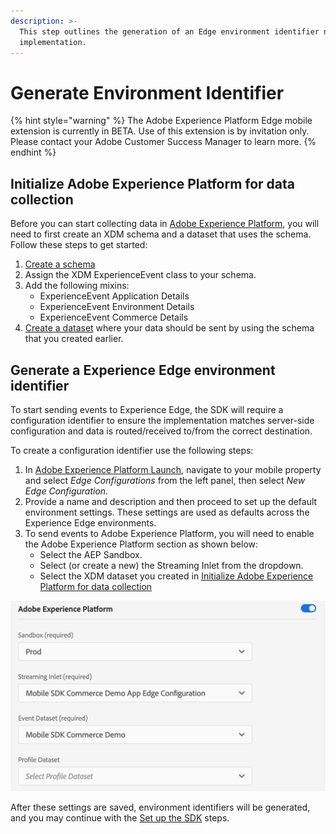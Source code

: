 ```yaml
---
description: >-
  This step outlines the generation of an Edge environment identifier necessary for the AEP Edge extension
  implementation.
---
```


# Generate Environment Identifier

{% hint style="warning" %}
The Adobe Experience Platform Edge mobile extension is currently in BETA. Use of this extension is by invitation only. Please contact your Adobe Customer Success Manager to learn more.
{% endhint %}

## Initialize Adobe Experience Platform for data collection

Before you can start collecting data in [Adobe Experience Platform](https://experience.adobe.com/platform), you will need to first create an XDM schema and a dataset that uses the schema. Follow these steps to get started:

1. [Create a schema](https://docs.adobe.com/content/help/en/experience-platform/xdm/tutorials/create-schema-ui.html)
2. Assign the XDM ExperienceEvent class to your schema.
3. Add the following mixins: 
   * ExperienceEvent Application Details
   * ExperienceEvent Environment Details
   * ExperienceEvent Commerce Details
4. [Create a dataset](https://docs.adobe.com/content/help/en/experience-platform/catalog/datasets/user-guide.html#create) where your data should be sent by using the schema that you created earlier.

## Generate a Experience Edge environment identifier

To start sending events to Experience Edge, the SDK will require a configuration identifier to ensure the implementation matches server-side configuration and data is routed/received to/from the correct destination.

To create a configuration identifier use the following steps:

1. In [Adobe Experience Platform Launch](https://experience.adobe.com/launch), navigate to your mobile property and select _Edge Configurations_ from the left panel, then select _New Edge Configuration_.
2. Provide a name and description and then proceed to set up the default environment settings. These settings are used as defaults across the Experience Edge environments.
3. To send events to Adobe Experience Platform, you will need to enable the Adobe Experience Platform section as shown below:
   * Select the AEP Sandbox.
   * Select \(or create a new\) the Streaming Inlet from the dropdown.
   * Select the XDM dataset you created in [Initialize Adobe Experience Platform for data collection](experience-platform-setup.md#initialize-adobe-experience-platform-for-data-collection)

![](../../.gitbook/assets/aep-enable-dataset.png)

After these settings are saved, environment identifiers will be generated, and you may continue with the [Set up the SDK](https://aep-sdks.gitbook.io/docs/beta/experience-platform-extension/set-up-the-sdk) steps.

